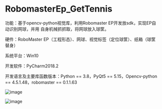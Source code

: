 # RobomasterEp_GetTennis
功能：基于opencv-python视觉库，利用Robomaster EP开发放sdk，实现EP自动识别网球，并用 自身机械抓抓取，将网球放入球筐。

硬件：RoboMaster EP（工程形态）、网球、视觉标签（定位球筐）、纸箱（球筐替身）

系统平台：Win10

开发软件：PyCharm2018.2

开发语言及主要库函数版本：Python == 3.8，PyQt5 == 5.15，Opencv-python == 4.5.1.48，robomaster == 0.1.1.63

![image](https://user-images.githubusercontent.com/35596352/155084654-70eeab6c-965c-49e1-acdb-2aaf535c3572.png)

![image](https://user-images.githubusercontent.com/35596352/155085680-07ae6b39-92d1-4636-950c-2e1b74123623.png)


